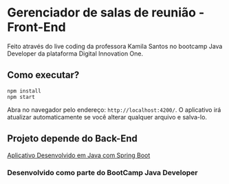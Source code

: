 # Gerenciador de salas de reunião - Front-End

Feito através do live coding da professora Kamila Santos no bootcamp Java Developer da plataforma Digital Innovation One.

## Como executar?

```
npm install
npm start
```

Abra no navegador pelo endereço: `http://localhost:4200/`. O aplicativo irá atualizar automaticamente se você alterar qualquer arquivo e salva-lo.

## Projeto depende do Back-End

[Aplicativo Desenvolvido em Java com Spring Boot](https://github.com/leonino/saladereuniao-dio)

### Desenvolvido como parte do BootCamp Java Developer
